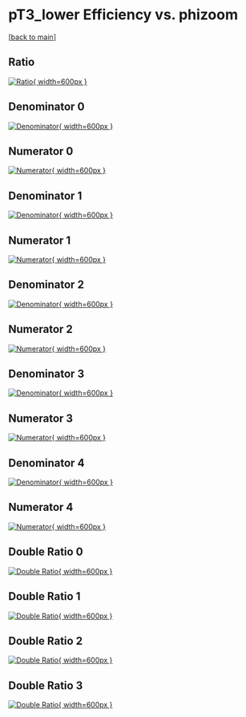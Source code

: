 # pT3_lower Efficiency vs. phizoom

[[back to main](./)]



## Ratio

[![Ratio](../mtv/var/pT3_lower_base_0_1_eff_phizoom.png){ width=600px }](../mtv/var/pT3_lower_base_0_1_eff_phizoom.pdf)

## Denominator 0

[![Denominator](../mtv/den/pT3_lower_base_0_1_eff_phizoom_den0.png){ width=600px }](../mtv/den/pT3_lower_base_0_1_eff_phizoom_den0.pdf)

## Numerator 0

[![Numerator](../mtv/num/pT3_lower_base_0_1_eff_phizoom_num0.png){ width=600px }](../mtv/num/pT3_lower_base_0_1_eff_phizoom_num0.pdf)

## Denominator 1

[![Denominator](../mtv/den/pT3_lower_base_0_1_eff_phizoom_den1.png){ width=600px }](../mtv/den/pT3_lower_base_0_1_eff_phizoom_den1.pdf)

## Numerator 1

[![Numerator](../mtv/num/pT3_lower_base_0_1_eff_phizoom_num1.png){ width=600px }](../mtv/num/pT3_lower_base_0_1_eff_phizoom_num1.pdf)

## Denominator 2

[![Denominator](../mtv/den/pT3_lower_base_0_1_eff_phizoom_den2.png){ width=600px }](../mtv/den/pT3_lower_base_0_1_eff_phizoom_den2.pdf)

## Numerator 2

[![Numerator](../mtv/num/pT3_lower_base_0_1_eff_phizoom_num2.png){ width=600px }](../mtv/num/pT3_lower_base_0_1_eff_phizoom_num2.pdf)

## Denominator 3

[![Denominator](../mtv/den/pT3_lower_base_0_1_eff_phizoom_den3.png){ width=600px }](../mtv/den/pT3_lower_base_0_1_eff_phizoom_den3.pdf)

## Numerator 3

[![Numerator](../mtv/num/pT3_lower_base_0_1_eff_phizoom_num3.png){ width=600px }](../mtv/num/pT3_lower_base_0_1_eff_phizoom_num3.pdf)

## Denominator 4

[![Denominator](../mtv/den/pT3_lower_base_0_1_eff_phizoom_den4.png){ width=600px }](../mtv/den/pT3_lower_base_0_1_eff_phizoom_den4.pdf)

## Numerator 4

[![Numerator](../mtv/num/pT3_lower_base_0_1_eff_phizoom_num4.png){ width=600px }](../mtv/num/pT3_lower_base_0_1_eff_phizoom_num4.pdf)

## Double Ratio 0

[![Double Ratio](../mtv/ratio/pT3_lower_base_0_1_eff_phizoom_ratio0.png){ width=600px }](../mtv/ratio/pT3_lower_base_0_1_eff_phizoom_ratio0.pdf)

## Double Ratio 1

[![Double Ratio](../mtv/ratio/pT3_lower_base_0_1_eff_phizoom_ratio1.png){ width=600px }](../mtv/ratio/pT3_lower_base_0_1_eff_phizoom_ratio1.pdf)

## Double Ratio 2

[![Double Ratio](../mtv/ratio/pT3_lower_base_0_1_eff_phizoom_ratio2.png){ width=600px }](../mtv/ratio/pT3_lower_base_0_1_eff_phizoom_ratio2.pdf)

## Double Ratio 3

[![Double Ratio](../mtv/ratio/pT3_lower_base_0_1_eff_phizoom_ratio3.png){ width=600px }](../mtv/ratio/pT3_lower_base_0_1_eff_phizoom_ratio3.pdf)

